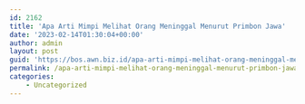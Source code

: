 ```yaml
---
id: 2162
title: 'Apa Arti Mimpi Melihat Orang Meninggal Menurut Primbon Jawa'
date: '2023-02-14T01:30:04+00:00'
author: admin
layout: post
guid: 'https://bos.awn.biz.id/apa-arti-mimpi-melihat-orang-meninggal-menurut-primbon-jawa/'
permalink: /apa-arti-mimpi-melihat-orang-meninggal-menurut-primbon-jawa/
categories:
    - Uncategorized
---
```


